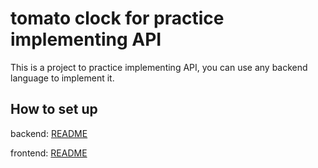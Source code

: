 # tomato clock for practice implementing API
This is a project to practice implementing API, you can use any backend language to implement it.

## How to set up
backend: [README](https://github.com/AlanSyue/tomatoClockForPractice/tree/main/server)

frontend: [README](https://github.com/AlanSyue/tomatoClockForPractice/tree/main/client)

